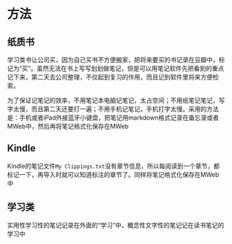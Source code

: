 # 方法
## 纸质书
学习类书让公司买，因为自己买书不方便搬家，把将来要买的书记录在豆瓣中，标记为“买”。虽然无法在书上写写划划做笔记，但是可以用笔记软件先把看到的重点记下来，第二天去公司整理，不仅起到复习的作用，而且记到软件里将来方便检索。

为了保证记笔记的效率，不用笔记本电脑记笔记，太占空间；不用纸笔记笔记，写字太慢，而且第二天还要打一遍；不用手机记笔记，手机打字太慢。采用的方法是：手机或者iPad外接蓝牙小键盘，把笔记用markdown格式记录在备忘录或者MWeb中，然后再将笔记格式化保存在MWeb

## Kindle
Kindle的笔记文件`My Clippings.txt`没有章节信息，所以每阅读到一个章节，都标记一下，再导入时就可以知道标注的章节了。同样将笔记格式化保存在MWeb中

## 学习类
实用性学习性的笔记记录在外面的“学习”中，概念性文字性的笔记记在读书笔记的学习中

                      